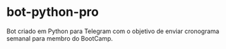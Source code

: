 # bot-python-pro
Bot criado em Python para Telegram com o objetivo de enviar cronograma semanal para membro do BootCamp.
